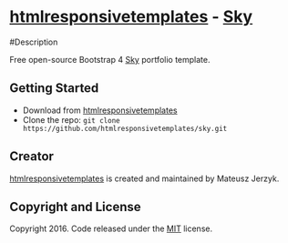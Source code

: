 # [htmlresponsivetemplates](http://htmlresponsivetemplates.com) - [Sky](http://htmlresponsivetemplates.com/project/sky)

#Description

Free open-source Bootstrap 4 [Sky](http://htmlresponsivetemplates.com/project/sky) portfolio template.

## Getting Started

* Download from [htmlresponsivetemplates](http://htmlresponsivetemplates.com/project/sky)
* Clone the repo: `git clone https://github.com/htmlresponsivetemplates/sky.git`

## Creator

[htmlresponsivetemplates](http://htmlresponsivetemplates.com) is created and maintained by Mateusz Jerzyk.

## Copyright and License

Copyright 2016. Code released under the [MIT](https://github.com/sky) license.
